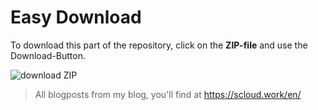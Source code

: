 # Easy Download
To download this part of the repository, click on the **ZIP-file** and use the Download-Button.

![download ZIP](https://github.com/FlorianSLZ/scloud/blob/main/pictures/GitHub-zip-download.png)


> All blogposts from my blog, you'll find at https://scloud.work/en/